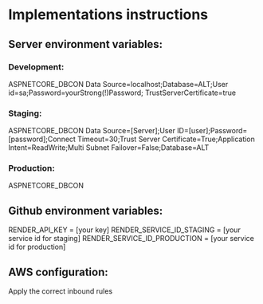 # Implementations instructions

## Server environment variables:

### Development:
ASPNETCORE_DBCON
Data Source=localhost;Database=ALT;User id=sa;Password=yourStrong(!)Password; TrustServerCertificate=true

### Staging:
ASPNETCORE_DBCON
Data Source=[Server];User ID=[user];Password=[password];Connect Timeout=30;Trust Server Certificate=True;Application Intent=ReadWrite;Multi Subnet Failover=False;Database=ALT

### Production:
ASPNETCORE_DBCON

## Github environment variables:
RENDER_API_KEY = [your key]
RENDER_SERVICE_ID_STAGING = [your service id for staging]
RENDER_SERVICE_ID_PRODUCTION = [your service id for production]

## AWS configuration:
Apply the correct inbound rules